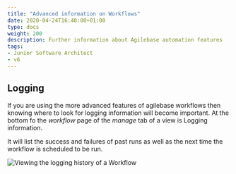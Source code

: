 ```yaml
---
title: "Advanced information on Workflows"
date: 2020-04-24T16:40:00+01:00
type: docs
weight: 200
description: Further information about Agilebase automation features
tags:
- Junior Software Architect
- v6
---
```


## Logging

If you are using the more advanced features of agilebase workflows then knowing where to look for logging information will become important. At the bottom fo the _workflow_ page of the _manage_ tab of a view is Logging information.

It will list the success and failures of past runs as well as the next time the workflow is scheduled to be run.  

![Viewing the logging history of a Workflow](/workflow-history.png)

